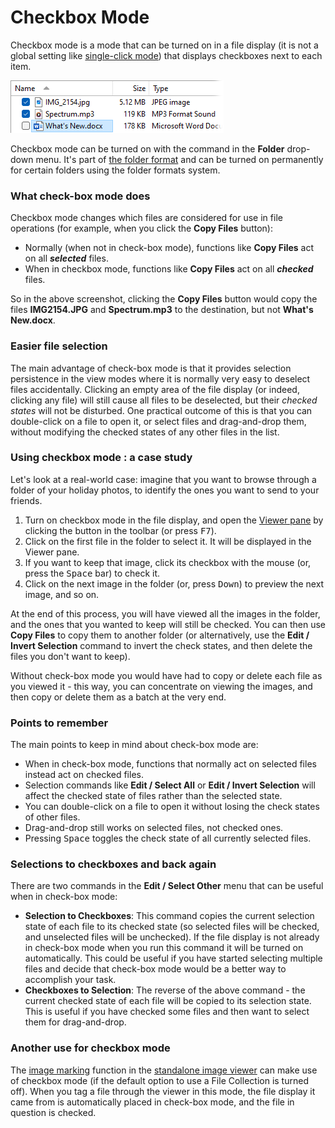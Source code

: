 # Checkbox Mode

Checkbox mode is a mode that can be turned on in a file display (it is not a global setting like [single-click mode](single-click_mode.md)) that displays checkboxes next to each item.

![](/Manual/images/media/13/check-box_2.png) 

Checkbox mode can be turned on with the command in the **Folder** drop-down menu. It's part of [the folder format](/Manual/basic_concepts/folder_options/README.md) and can be turned on permanently for certain folders using the folder formats system.

### What check-box mode does

Checkbox mode changes which files are considered for use in file operations (for example, when you click the **Copy Files** button):

- Normally (when not in check-box mode), functions like **Copy Files** act on all ***selected*** files.
- When in checkbox mode, functions like **Copy Files** act on all ***checked*** files.

So in the above screenshot, clicking the **Copy Files** button would copy the files **IMG2154.JPG** and **Spectrum.mp3** to the destination, but not **What's New.docx**.

### Easier file selection

The main advantage of check-box mode is that it provides selection persistence in the view modes where it is normally very easy to deselect files accidentally. Clicking an empty area of the file display (or indeed, clicking any file) will still cause all files to be deselected, but their *checked states* will not be disturbed. One practical outcome of this is that you can double-click on a file to open it, or select files and drag-and-drop them, without modifying the checked states of any other files in the list.

### Using checkbox mode : a case study

Let's look at a real-world case: imagine that you want to browse through a folder of your holiday photos, to identify the ones you want to send to your friends.

1.  Turn on checkbox mode in the file display, and open the [Viewer pane](../../the_lister/viewer_pane.md) by clicking the button in the toolbar (or press <kbd>F7</kbd>).
2.  Click on the first file in the folder to select it. It will be displayed in the Viewer pane.
3.  If you want to keep that image, click its checkbox with the mouse (or, press the <kbd>Space</kbd> bar) to check it.
4.  Click on the next image in the folder (or, press <kbd>Down</kbd>) to preview the next image, and so on.

At the end of this process, you will have viewed all the images in the folder, and the ones that you wanted to keep will still be checked. You can then use **Copy Files** to copy them to another folder (or alternatively, use the **Edit / Invert Selection** command to invert the check states, and then delete the files you don't want to keep).

Without check-box mode you would have had to copy or delete each file as you viewed it - this way, you can concentrate on viewing the images, and then copy or delete them as a batch at the very end.

### Points to remember

The main points to keep in mind about check-box mode are:

- When in check-box mode, functions that normally act on selected files instead act on checked files.
- Selection commands like **Edit / Select All** or **Edit / Invert Selection** will affect the checked state of files rather than the selected state.
- You can double-click on a file to open it without losing the check states of other files.
- Drag-and-drop still works on selected files, not checked ones.
- Pressing <kbd>Space</kbd> toggles the check state of all currently selected files.

### Selections to checkboxes and back again

There are two commands in the **Edit / Select Other** menu that can be useful when in check-box mode:

- **Selection to Checkboxes**: This command copies the current selection state of each file to its checked state (so selected files will be checked, and unselected files will be unchecked). If the file display is not already in check-box mode when you run this command it will be turned on automatically. This could be useful if you have started selecting multiple files and decide that check-box mode would be a better way to accomplish your task.
- **Checkboxes to Selection**: The reverse of the above command - the current checked state of each file will be copied to its selection state. This is useful if you have checked some files and then want to select them for drag-and-drop.

### Another use for checkbox mode

The [image marking](/Manual/additional_functionality/viewing_images/image_marking.md) function in the [standalone image viewer](/Manual/additional_functionality/viewing_images/README.md) can make use of checkbox mode (if the default option to use a File Collection is turned off). When you tag a file through the viewer in this mode, the file display it came from is automatically placed in check-box mode, and the file in question is checked.
